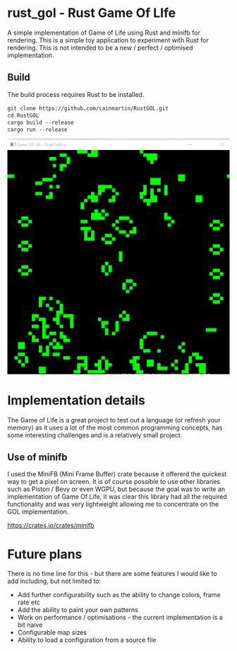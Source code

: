 # rust_gol - Rust Game Of LIfe

A simple implementation of Game of Life using Rust and minifb for rendering. 
This is a simple toy application to experiment with Rust for rendering. This is not
intended to be a new / perfect / optimised implementation. 

## Build
The build process requires Rust to be installed.

```
git clone https://github.com/cainmartin/RustGOL.git
cd RustGOL
cargo build --release
cargo run --release
```

![Description of the screenshot](screenshots/screenshot_001.png)

# Implementation details

The Game of Life is a great project to test out a language (or refresh your memory) as it uses a lot of the most common 
programming concepts, has some interesting challenges and is a relatively small project.

## Use of minifb
I used the MiniFB (Mini Frame Buffer) crate because it offererd the quickest way to get a pixel on screen. It is of course possible to
use other libraries such as Piston / Bevy or even WGPU, but because the goal was to write an implementation of Game Of Life, it was clear
this library had all the required functionality and was very lightweight allowing me to concentrate on the GOL implementation.

https://crates.io/crates/minifb

# Future plans
There is no time line for this - but there are some features I would like to add including, but not limited to:

- Add further configurability such as the ability to change colors, frame rate etc
- Add the ability to paint your own patterns
- Work on performance / optimisations - the current implementation is a bit naive
- Configurable map sizes
- Ability to load a configuration from a source file
